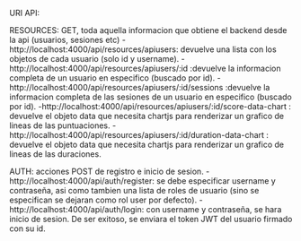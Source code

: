 URI API:

RESOURCES: GET, toda aquella informacion que obtiene el backend desde la api (usuarios, sesiones etc)
  -http://localhost:4000/api/resources/apiusers: devuelve una lista con los objetos de
	cada usuario (solo id y username).
  -http://localhost:4000/api/resources/apiusers/:id :devuelve la informacion completa de
	un usuario en especifico (buscado por id).
  -http://localhost:4000/api/resources/apiusers/:id/sessions :devuelve la informacion completa de
	las sesiones de un usuario en especifico (buscado por id).
  -http://localhost:4000/api/resources/apiusers/:id/score-data-chart : devuelve el objeto
	data que necesita chartjs para renderizar un grafico de lineas de las puntuaciones.
  -http://localhost:4000/api/resources/apiusers/:id/duration-data-chart : devuelve el objeto
	data que necesita chartjs para renderizar un grafico de lineas de las duraciones.

AUTH: acciones POST de registro e inicio de sesion.
  -http://localhost:4000/api/auth/register: se debe especificar username y contraseña, asi como tambien una lista de roles de usuario (sino se especifican se dejaran como rol user por defecto).
  -http://localhost:4000/api/auth/login: con username y contraseña, se hara inicio de sesion. De ser exitoso,
  se enviara el token JWT del usuario firmado con su id. 